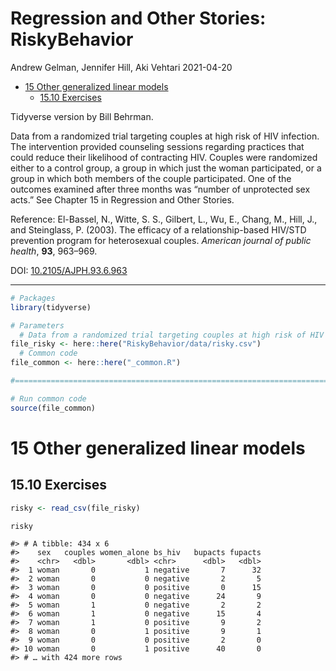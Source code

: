 Regression and Other Stories: RiskyBehavior
================
Andrew Gelman, Jennifer Hill, Aki Vehtari
2021-04-20

-   [15 Other generalized linear
    models](#15-other-generalized-linear-models)
    -   [15.10 Exercises](#1510-exercises)

Tidyverse version by Bill Behrman.

Data from a randomized trial targeting couples at high risk of HIV
infection. The intervention provided counseling sessions regarding
practices that could reduce their likelihood of contracting HIV. Couples
were randomized either to a control group, a group in which just the
woman participated, or a group in which both members of the couple
participated. One of the outcomes examined after three months was
“number of unprotected sex acts.” See Chapter 15 in Regression and Other
Stories.

Reference: El-Bassel, N., Witte, S. S., Gilbert, L., Wu, E., Chang, M.,
Hill, J., and Steinglass, P. (2003). The efficacy of a
relationship-based HIV/STD prevention program for heterosexual couples.
*American journal of public health*, **93**, 963–969.

DOI:
[10.2105/AJPH.93.6.963](https://ajph.aphapublications.org/doi/10.2105/AJPH.93.6.963)

------------------------------------------------------------------------

``` r
# Packages
library(tidyverse)

# Parameters
  # Data from a randomized trial targeting couples at high risk of HIV infection
file_risky <- here::here("RiskyBehavior/data/risky.csv")
  # Common code
file_common <- here::here("_common.R")

#===============================================================================

# Run common code
source(file_common)
```

# 15 Other generalized linear models

## 15.10 Exercises

``` r
risky <- read_csv(file_risky)

risky
```

    #> # A tibble: 434 x 6
    #>    sex   couples women_alone bs_hiv   bupacts fupacts
    #>    <chr>   <dbl>       <dbl> <chr>      <dbl>   <dbl>
    #>  1 woman       0           1 negative       7      32
    #>  2 woman       0           0 negative       2       5
    #>  3 woman       0           0 positive       0      15
    #>  4 woman       0           0 negative      24       9
    #>  5 woman       1           0 negative       2       2
    #>  6 woman       1           0 negative      15       4
    #>  7 woman       1           0 positive       9       2
    #>  8 woman       0           1 positive       9       1
    #>  9 woman       0           0 positive       2       0
    #> 10 woman       0           1 positive      40       0
    #> # … with 424 more rows
